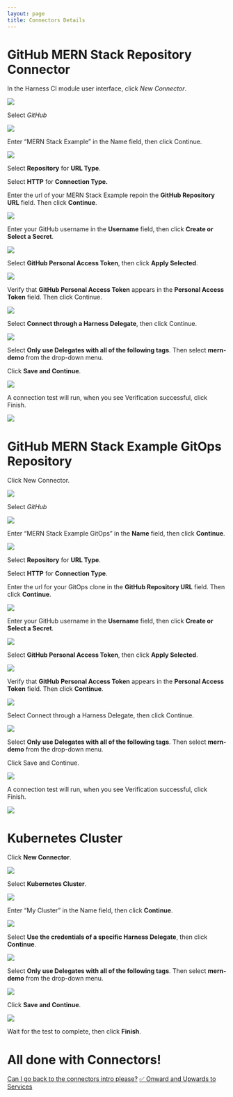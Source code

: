 ```yaml
---
layout: page
title: Connectors Details
---
```


# GitHub MERN Stack Repository Connector

In the Harness CI module user interface, click *New Connector*.

![](../assets/images/image006.jpg)

Select *GitHub*

![](../assets/images/image013.jpg)

Enter “MERN Stack Example” in the Name field, then click Continue.

![](../assets/images/image014.jpg)

Select **Repository** for **URL Type**.

Select **HTTP** for **Connection Type.**

Enter the url of your MERN Stack Example repoin the **GitHub Repository URL** field. Then click **Continue**.

![](../assets/images/image015.jpg)
 

Enter your GitHub username in the **Username** field, then click **Create or Select a Secret**.

![](../assets/images/image016.jpg)

Select **GitHub Personal Access Token**, then click **Apply Selected**.

![](../assets/images/image017.jpg)

Verify that **GitHub Personal Access Token** appears in the **Personal Access Token** field. Then click Continue.
 
![](../assets/images/image018.jpg)

Select **Connect through a Harness Delegate**, then click Continue.

![](../assets/images/image019.jpg)

Select **Only use Delegates with all of the following tags**. Then select **mern-demo** from the drop-down menu.

Click **Save and Continue**.
 
 ![](../assets/images/image020.jpg)

A connection test will run, when you see Verification successful, click Finish.

![](../assets/images/image021.jpg)
 
# GitHub MERN Stack Example GitOps Repository

Click New Connector.
 
![](../assets/images/image006.jpg)

Select *GitHub*

![](../assets/images/image013.jpg)

Enter “MERN Stack Example GitOps” in the **Name** field, then click **Continue**.

![](../assets/images/image022.jpg)

Select **Repository** for **URL Type**.

Select **HTTP** for **Connection Type**.

Enter the url for your GitOps clone in the **GitHub Repository URL** field. Then click **Continue**.

![](../assets/images/image023.jpg)

Enter your GitHub username in the **Username** field, then click **Create or Select a Secret**.
 
![](../assets/images/image016.jpg)

Select **GitHub Personal Access Token**, then click **Apply Selected**.

![](../assets/images/image017.jpg)

Verify that **GitHub Personal Access Token** appears in the **Personal Access Token** field. Then click **Continue**.

![](../assets/images/image018.jpg)

Select Connect through a Harness Delegate, then click Continue.
 
![](../assets/images/image019.jpg)

Select **Only use Delegates with all of the following tags**. Then select **mern-demo** from the drop-down menu.

Click Save and Continue.

![](../assets/images/image020.jpg)

A connection test will run, when you see Verification successful, click Finish.
 
![](../assets/images/image021.jpg)

# Kubernetes Cluster

Click **New Connector**.
 
![](../assets/images/image006.jpg)

Select **Kubernetes Cluster**.
 
![](../assets/images/image024.jpg)

Enter “My Cluster” in the Name field, then click **Continue**.
 
![](../assets/images/image025.jpg)

Select **Use the credentials of a specific Harness Delegate**, then click **Continue**.
 
![](../assets/images/image026.jpg)

Select **Only use Delegates with all of the following tags**. Then select **mern-demo** from the drop-down menu.

![](../assets/images/image027.jpg)

Click **Save and Continue**.
 
![](../assets/images/image028.jpg)

Wait for the test to complete, then click **Finish**.

# All done with Connectors!

<a class="btn btn-primary" href="../Connectors/connectorDetails">Can I go back to the connectors intro please?</a>
<a class="btn btn-primary" href="../Services/ServicesIntro">✅ Onward and Upwards to Services</a>